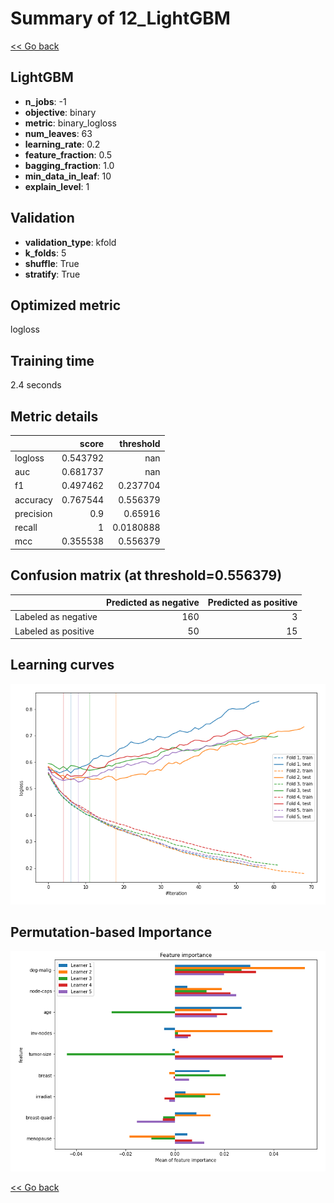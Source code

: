 # Summary of 12_LightGBM

[<< Go back](../README.md)


## LightGBM
- **n_jobs**: -1
- **objective**: binary
- **metric**: binary_logloss
- **num_leaves**: 63
- **learning_rate**: 0.2
- **feature_fraction**: 0.5
- **bagging_fraction**: 1.0
- **min_data_in_leaf**: 10
- **explain_level**: 1

## Validation
 - **validation_type**: kfold
 - **k_folds**: 5
 - **shuffle**: True
 - **stratify**: True

## Optimized metric
logloss

## Training time

2.4 seconds

## Metric details
|           |    score |   threshold |
|:----------|---------:|------------:|
| logloss   | 0.543792 | nan         |
| auc       | 0.681737 | nan         |
| f1        | 0.497462 |   0.237704  |
| accuracy  | 0.767544 |   0.556379  |
| precision | 0.9      |   0.65916   |
| recall    | 1        |   0.0180888 |
| mcc       | 0.355538 |   0.556379  |


## Confusion matrix (at threshold=0.556379)
|                     |   Predicted as negative |   Predicted as positive |
|:--------------------|------------------------:|------------------------:|
| Labeled as negative |                     160 |                       3 |
| Labeled as positive |                      50 |                      15 |

## Learning curves
![Learning curves](learning_curves.png)

## Permutation-based Importance
![Permutation-based Importance](permutation_importance.png)

[<< Go back](../README.md)
